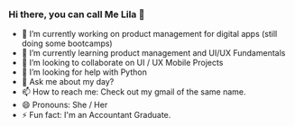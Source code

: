 ### Hi there, you can call Me Lila 👋

- 🔭 I’m currently working on product management for digital apps (still doing some bootcamps)
- 🌱 I’m currently learning product management and UI/UX Fundamentals
- 👯 I’m looking to collaborate on UI / UX Mobile Projects
- 🤔 I’m looking for help with Python
- 💬 Ask me about my day?
- 📫 How to reach me: Check out my gmail of the same name.
- 😄 Pronouns: She / Her
- ⚡ Fun fact: I'm an Accountant Graduate.

<!--
**allilahsa/allilahsa** is a ✨ _special_ ✨ repository because its `README.md` (this file) appears on your GitHub profile.

Here are some ideas to get you started:

- 🔭 I’m currently working on product management for digital apps (still doing some bootcamps)
- 🌱 I’m currently learning product management and UI/UX Fundamentals
- 👯 I’m looking to collaborate on UI / UX Mobile Projects
- 🤔 I’m looking for help with Python
- 💬 Ask me about my day?
- 📫 How to reach me: Check out my gmail of the same name.
- 😄 Pronouns: She / Her
- ⚡ Fun fact: I'm an Accountant Graduate.
-->

